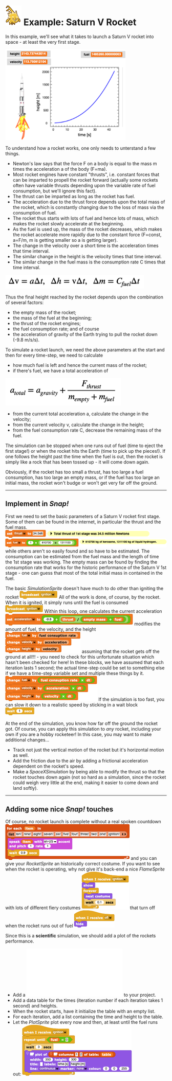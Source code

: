 # <img alt="scientific-snap-icon" src="../../images/einstein_snap.png" width="50"/> Example: Saturn V Rocket

In this example, we'll see what it takes to launch a Saturn V rocket into space - at least the very first stage.

![simulation](./images/simulation.png)

To understand how a rocket works, one only needs to unterstand a few things.
- Newton's law says that the force F on a body is equal to the mass m times the acceleration a of the body (F=ma).
- Most rocket engines have constant "thrusts", i.e. constant forces that can be imparted to propell the rocket forward (actually some rockets often have variable thrusts depending upon the variable rate of fuel consumption, but we'll ignore this fact).
- The thrust can be imparted as long as the rocket has fuel.
- The acceleration due to the thrust force depends upon the total mass of the rocket, which is constantly changing due to the loss of mass via the consumption of fuel.
- The rocket thus starts with lots of fuel and hence lots of mass, which makes the rocket slowly accelerate at the beginning.
- As the fuel is used up, the mass of the rocket decreases, which makes the rocket accelerate more rapidly due to the constant force (F=const, a=F/m, m is getting smaller so a is getting larger).
- The change in the velocity over a short time is the acceleration times that time interval.
- The similar change in the height is the velocity times that time interval.
- The similar change in the fuel mass is the consumption rate C times that time interval.

![dv = a dt, dh = v dt, dm = c dt](./images/equations.png)

Thus the final height reached by the rocket depends upon the combination of several factors:
- the empty mass of the rocket;
- the mass of the fuel at the beginning;
- the thrust of the rocket engines;
- the fuel consumption rate; and of course
- the acceleration of gravity of the Earth trying to pull the rocket down (-9.8 m/s/s).

To simulate a rocket launch, we need the above parameters at the start and then for every time-step, we need to calculate 
- how much fuel is left and hence the current mass of the rocket;
- if there's fuel, we have a total acceleration of

![thrust minus gravity](./images/acceleration.png)

- from the current total acceleration a, calculate the change in the velocity;
- from the current velocity v, calculate the change in the height;
- from the fuel consumption rate C, decrease the remaining mass of the fuel.

The simulation can be stopped when one runs out of fuel (time to eject the first stage!) or when the rocket hits the Earth (time to pick up the pieces!).  If one follows the height past the time when the fuel is out, then the rocket is simply like a rock that has been tossed up - it will come down again.

Obviously, if the rocket has too small a thrust, has too large a fuel consumption, has too large an empty mass, or if the fuel has too large an initial mass, the rocket won't budge or won't get very far off the ground.

---

## Implement in *Snap!*

First we need to set the basic parameters of a Saturn V rocket first stage.
Some of them can be found in the internet, in particular the thrust and the fuel mass.
![thrues](./images/thrust.png)
![fuel mass](./images/fuel.png)
while others aren't so easily found and so have to be estimated.  The consumption can be estimated from the fuel mass and the length of time the 1st stage was working.  The empty mass can be found by finding the consumption rate that works for the historic performance of the Saturn V 1st stage - one can guess that most of the total initial mass in contained in the fuel.

The basic *SimulationSprite* doesn't have much to do other than igniting the rocket
![broadcast ignition](./images/broadcast_ignition.png)
All of the work is done, of course, by the rocket.  When it is ignited, it simply runs until the fuel is consumed
![repeat until fuel = 0](./images/broadcast_ignition.png)
Within this loop, one calculates the current acceleration
![set acceleration](./images/set_acceleration.png)
modifies the amount of fuel, the velocity, and the height
![change fuel, velocity, height](./images/change.png)
assuming that the rocket gets off the ground at all!!! - you need to check for this unfortunate situation which hasn't been checked for here!  In these blocks, we have assumed that each iteration lasts 1 second; the actual time-step could be set to something else if we have a time-step variable set and multiple these things by it.
![change fuel, velocity, height using dt](./images/change_dt.png)
If the simulation is too fast, you can slow it down to a realistic speed by sticking in a wait block
![wait 1 secs](./images/wait_1_secs.png)

At the end of the simulation, you know how far off the ground the rocket got. Of course, you can apply this simulation to *any* rocket, including your own if you are a hobby rocketeer!  In this case, you may want to make additional changes...
- Track not just the vertical motion of the rocket but it's horizontal motion as well.
- Add the friction due to the air by adding a frictional acceleration dependent on the rocket's speed.
- Make a *SpaceXSimulation* by being able to modify the thrust so that the rocket touches down again (not so hard as a simulation, since the rocket could weigh very little at the end, making it easier to come down and land softly).

---

## Adding some nice *Snap!* touches

Of course, no rocket launch is complete without a real spoken countdown
![countdown](./images/countdown.png)
and you can give your *RocketSprite* an historically correct costume.  If you want to see when the rocket is operating, why not give it's back-end  a nice *FlameSprite* with lots of different fiery costumes
![flames](./images/thrust_costumes.png)
that turn off when the rocket runs out of fuel
![when I receive off](./images/when_I_receive_off.png)

Since this is a **scientific** simulation, we should add a plot of the rockets performance.
- Add a ![PlotSprite](../../PlotSprite.xml) to your project.
- Add a data table for the times (iteration number if each iteration takes 1 second) and heights.
- When the rocket starts, have it initialize the table with an empty list.
- For each iteration, add a list containing the time and height to the table.
- Let the *PlotSprite* plot every now and then, at least until the fuel runs out:
![plot](./images/plot.png)
